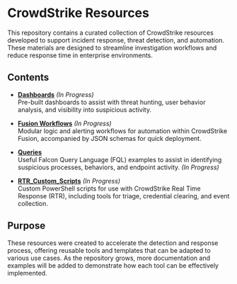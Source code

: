 # CrowdStrike Resources

This repository contains a curated collection of CrowdStrike resources developed to support incident response, threat detection, and automation. These materials are designed to streamline investigation workflows and reduce response time in enterprise environments.

## Contents

- **[Dashboards](https://github.com/marthajsosa/marthajsosa/tree/main/CrowdStrike/Dashboards)** *(In Progress)*  
  Pre-built dashboards to assist with threat hunting, user behavior analysis, and visibility into suspicious activity.

- **[Fusion Workflows](https://github.com/marthajsosa/marthajsosa/tree/main/CrowdStrike/Fusion%20Workflows)** *(In Progress)*  
  Modular logic and alerting workflows for automation within CrowdStrike Fusion, accompanied by JSON schemas for quick deployment.

- **[Queries](https://github.com/marthajsosa/marthajsosa/tree/main/CrowdStrike/Queries)**  
  Useful Falcon Query Language (FQL) examples to assist in identifying suspicious processes, behaviors, and endpoint activity. *(In Progress)*  

- **[RTR_Custom_Scripts](https://github.com/marthajsosa/marthajsosa/tree/main/CrowdStrike/RTR%20Custom%20Scripts)** *(In Progress)*  
  Custom PowerShell scripts for use with CrowdStrike Real Time Response (RTR), including tools for triage, credential clearing, and event collection.

## Purpose

These resources were created to accelerate the detection and response process, offering reusable tools and templates that can be adapted to various use cases. As the repository grows, more documentation and examples will be added to demonstrate how each tool can be effectively implemented.
